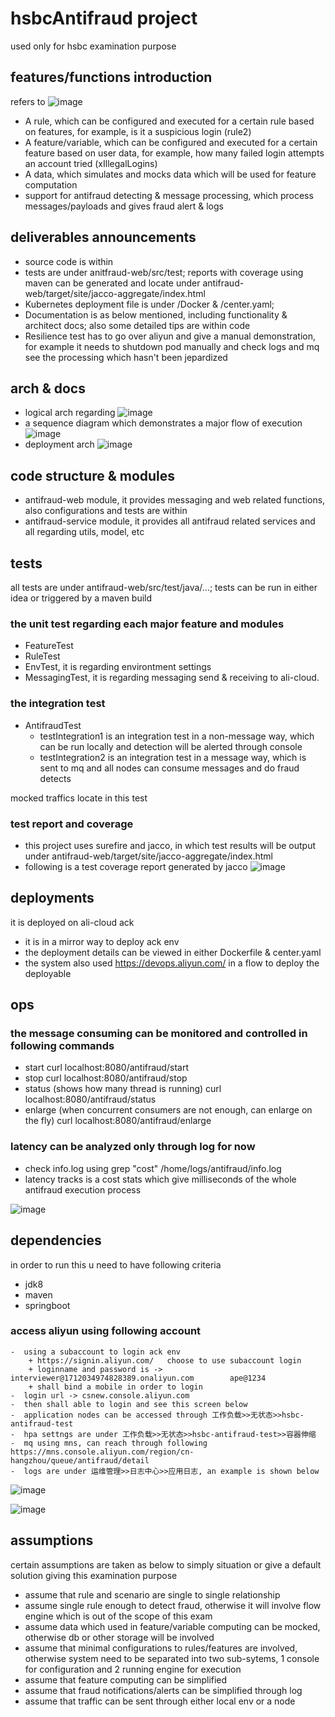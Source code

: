 # hsbcAntifraud project

used only for hsbc examination purpose

## features/functions introduction
refers to ![image](featuresDescription.png)

* A rule, which can be configured and executed for a certain rule based on features, for example, is it a suspicious login (rule2)
* A feature/variable, which can be configured and executed for a certain feature based on user data, for example, how many failed login attempts an account tried (xIllegalLogins)
* A data, which simulates and mocks data which will be used for feature computation
* support for antifraud detecting & message processing, which process messages/payloads and gives fraud alert & logs 


## deliverables announcements

* source code is within
* tests are under anitfraud-web/src/test; reports with coverage using maven can be generated and locate under antifraud-web/target/site/jacco-aggregate/index.html 
* Kubernetes deployment file is under /Docker & /center.yaml; 
* Documentation is as below mentioned, including functionality & architect docs; also some detailed tips are within code
* Resilience test has to go over aliyun and give a manual demonstration, for example it needs to shutdown pod manually and check logs and mq see the processing which hasn't been jepardized


## arch & docs
* logical arch regarding  ![image](hsbcAntifraudLogicArch.jpg)
* a sequence diagram which demonstrates a major flow of execution   ![image](sequenceDiagram.jpg)
* deployment arch   ![image](deploymentArch.png)

## code structure & modules

* antifraud-web module, it provides messaging and web related functions, also configurations and tests are within
* antifraud-service module, it provides all antifraud related services and all regarding utils, model, etc

## tests 
all tests are under antifraud-web/src/test/java/...; 
tests can be run in either idea or triggered by a maven build

### the unit test regarding each major feature and modules
* FeatureTest
* RuleTest
* EnvTest, it is regarding environtment settings
* MessagingTest, it is regarding messaging send & receiving to ali-cloud. 

### the integration test
* AntifraudTest
  * testIntegration1 is an integration test in a non-message way, which can be run locally and detection will be alerted through console
  * testIntegration2 is an integration test in a message way, which is sent to mq and all nodes can consume messages and do fraud detects

mocked traffics locate in this test


### test report and coverage
 - this project uses surefire and jacco, in which test results will be output under antifraud-web/target/site/jacco-aggregate/index.html
 - following is a test coverage report generated by jacco
![image](testcoverage.png)


## deployments
it is deployed on ali-cloud ack 

 - it is in a mirror way to deploy ack env
 - the deployment details can be viewed in either Dockerfile & center.yaml
 - the system also used https://devops.aliyun.com/ in a flow to deploy the deployable



## ops

### the message consuming can be monitored and controlled in following commands
  - start curl localhost:8080/antifraud/start
  - stop curl localhost:8080/antifraud/stop
  - status (shows how many thread is running) curl localhost:8080/antifraud/status
  - enlarge (when concurrent consumers are not enough, can enlarge on the fly) curl localhost:8080/antifraud/enlarge

### latency can be analyzed only through log for now
  - check info.log using   grep "cost" /home/logs/antifraud/info.log
  - latency tracks is a cost stats which give milliseconds of the whole antifraud execution process

![image](latency.png)


## dependencies
in order to run this u need to have following criteria
- jdk8 
- maven 
- springboot


### access aliyun using following account

    -  using a subaccount to login ack env
        + https://signin.aliyun.com/   choose to use subaccount login
        + loginname and password is ->    interviewer@1712034974828389.onaliyun.com        ape@1234
        + shall bind a mobile in order to login
    -  login url -> csnew.console.aliyun.com
    -  then shall able to login and see this screen below 
    -  application nodes can be accessed through 工作负载>>无状态>>hsbc-antifraud-test 
    -  hpa settngs are under 工作负载>>无状态>>hsbc-antifraud-test>>容器伸缩
    -  mq using mns, can reach through following https://mns.console.aliyun.com/region/cn-hangzhou/queue/antifraud/detail
    -  logs are under 运维管理>>日志中心>>应用日志, an example is shown below


![image](ackenv.png)

![image](logs.png)


## assumptions
certain assumptions are taken as below to simply situation or give a default solution giving this examination purpose

* assume that rule and scenario are single to single relationship
* assume single rule enough to detect fraud, otherwise it will involve flow engine which is out of the scope of this exam
* assume data which used in feature/variable computing can be mocked, otherwise db or other storage will be involved
* assume that minimal configurations to rules/features are involved, otherwise system need to be separated into two sub-sytems, 1 console for configuration and 2 running engine for execution
* assume that feature computing can be simplified
* assume that fraud notifications/alerts can be simplified through log
* assume that traffic can be sent through either local env or a node